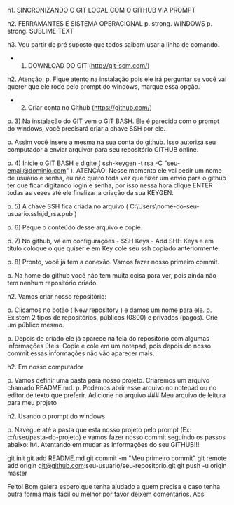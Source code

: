 h1. SINCRONIZANDO O GIT LOCAL COM O GITHUB VIA PROMPT

h2. FERRAMANTES E SISTEMA OPERACIONAL
p. strong. WINDOWS
p. strong. SUBLIME TEXT

h3. Vou partir do pré suposto que todos saibam usar a linha de comando.

* 1) DOWNLOAD DO GIT (http://git-scm.com/)

h2. Atenção: 
p. Fique atento na instalação pois ele irá perguntar se você vai querer que ele rode pelo prompt do windows, marque essa opção.

* 2) Criar conta no Github (https://github.com/)

p. 3) Na instalação do GIT vem o GIT BASH. Ele é parecido com o prompt do windows, você precisará criar a chave SSH por ele.

p. Assim você insere a mesma na sua conta do github. Isso autoriza seu computador a enviar arquivor para seu repositório GITHUB online.

p. 4) Inicie o GIT BASH e digite ( ssh-keygen -t rsa -C "seu-email@dominio.com" ). ATENÇÃO: Nesse momento ele vai pedir um nome de usuário e senha, eu não quero toda vez que fizer um envio para o github ter que ficar digitando login e senha, por isso nessa hora clique ENTER todas as vezes até ele finalizar a criação da sua KEYGEN.

p. 5) A chave SSH fica criada no arquivo ( C:\Users\nome-do-seu-usuario\.ssh\id_rsa.pub )

p. 6) Peque o conteúdo desse arquivo e copie.

p. 7) No github, vá em configurações - SSH Keys - Add SHH Keys e em título coloque o que quiser e em Key cole seu ssh copiado anteriormente.

p. 8) Pronto, você já tem a conexão. Vamos fazer nosso primeiro commit.

p. Na home do github você não tem muita coisa para ver, pois ainda não tem nenhum repositório criado.

h2. Vamos criar nosso repositório:

p. Clicamos no botão ( New repository ) e damos um nome para ele.
p. Existem 2 tipos de repositórios, públicos (0800) e privados (pagos). Crie um público mesmo.

p. Depois de criado ele já aparece na tela do repositório com algumas informações úteis. Copie e cole em um notepad, pois depois do nosso commit essas informações não vão aparecer mais.

h2. Em nosso computador

p. Vamos definir uma pasta para nosso projeto. Criaremos um arquivo chamado README.md.
p. Podemos abrir esse arquivo no notepad ou no editor de texto que preferir. Adicione no arquivo ### Meu arquivo de leitura para meu projeto

h2. Usando o prompt do windows

p. Navegue até a pasta que esta nosso projeto pelo prompt (Ex: c:/user/pasta-do-projeto) e vamos fazer nosso commit seguindo os passos abaixo:
h4. Atentando em mudar as informações do seu GITHUB!!!

git init
git add README.md
git commit -m "Meu primeiro commit"
git remote add origin git@github.com:seu-usuario/seu-repositorio.git
git push -u origin master

Feito! Bom galera espero que tenha ajudado a quem precisa e caso tenha outra forma mais  fácil ou melhor por favor deixem comentários.
Abs